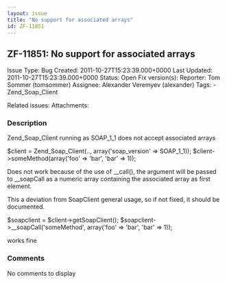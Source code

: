 ```yaml
---
layout: issue
title: "No support for associated arrays"
id: ZF-11851
---
```


ZF-11851: No support for associated arrays
------------------------------------------

 Issue Type: Bug Created: 2011-10-27T15:23:39.000+0000 Last Updated: 2011-10-27T15:23:39.000+0000 Status: Open Fix version(s): 
 Reporter:  Tom Sommer (tomsommer)  Assignee:  Alexander Veremyev (alexander)  Tags: - Zend\_Soap\_Client
 
 Related issues: 
 Attachments: 
### Description

Zend\_Soap\_Client running as SOAP\_1\_1 does not accept associated arrays

$client = Zend\_Soap\_Client(.., array('soap\_version' => SOAP\_1\_1)); $client->someMethod(array('foo' => 'bar', 'bar' => 1));

Does not work because of the use of \_\_call(), the argument will be passed to \_\_soapCall as a numeric array containing the associated array as first element.

This a deviation from SoapClient general usage, so if not fixed, it should be documented.

$soapclient = $client->getSoapClient(); $soapclient->\_\_soapCall('someMethod', array('foo' => 'bar', 'bar' => 1));

works fine

 

 

### Comments

No comments to display